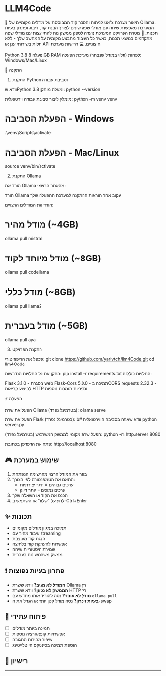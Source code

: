 # LLM4Code
📝 תיאור
מערכת צ'אט לניתוח והסבר קוד המבוססת על מודלים מקומיים של Ollama. המערכת מאפשרת שיחה עם מודלי שפה שונים לצורך הבנת קוד, דיבוג ופתרון בעיות תכנות.
🎯 מטרת הפרויקט
המערכת נועדה לספק ממשק נוח להתייעצות עם מודלי שפה מתקדמים בנושאי תכנות, כאשר כל העיבוד מתבצע מקומית על המחשב שלך - ללא תלות בשירותי ענן או API חיצוניים.
💻 דרישות מערכת

Python 3.8 ומעלה
8GB RAM לפחות (תלוי במודל שנבחר)
מערכת הפעלה: Windows/Mac/Linux

🚀 התקנה
1. התקנת Python וסביבת עבודה

וודא שPython 3.8 ומעלה מותקן:
python --version

מומלץ ליצור סביבת עבודה וירטואלית:
python -m venv venv

# הפעלת הסביבה - Windows
.\venv\Scripts\activate

# הפעלת הסביבה - Mac/Linux
source venv/bin/activate


2. התקנת Ollama

הורד את Ollama מהאתר הרשמי:

הורד Ollama
עקוב אחר הוראות ההתקנה למערכת ההפעלה שלך


הורד את המודלים הרצויים:
# מודל מהיר (~4GB)
ollama pull mistral    

# מודל מיוחד לקוד (~8GB)
ollama pull codellama  

# מודל כללי (~8GB)
ollama pull llama2

# מודל בעברית (~5GB)
ollama pull aya

3. התקנת הפרויקט

שכפל את הריפוזיטורי:
git clone https://github.com/yarivtch/llm4Code.git
cd llm4Code

התקן את כל התלויות הנדרשות:
pip install -r requirements.txt
התלויות כוללות:

Flask 3.1.0 - מסגרת web
Flask-Cors 5.0.0 - תמיכה בCORS
requests 2.32.3 - לביצוע קריאות HTTP
וספריות תומכות נוספות



⚡ הפעלה

הפעל את שרת Ollama (בטרמינל נפרד):
ollama serve

הפעל את שרת Flask (בטרמינל נפרד):
b# וודא שאתה בסביבה הווירטואלית
python server.py

הפעל שרת מקומי לממשק המשתמש (בטרמינל נפרד):
python -m http.server 8080

פתח את הדפדפן בכתובת:
http://localhost:8080

## 🎮 שימוש במערכת
1. בחר את המודל הרצוי מהרשימה הנפתחת
2. התאם את הטמפרטורה לפי הצורך:
   * ערכים גבוהים = יותר יצירתיות
   * ערכים נמוכים = יותר דיוק
3. הכנס את הקוד או השאלה שלך
4. לחץ על "שלח" או השתמש ב-Ctrl+Enter

## ✨ תכונות
* תמיכה במגוון מודלים מקומיים
* עיבוד מהיר עם streaming
* הצגת קוד מעוצבת
* אפשרות להעתקת קוד בלחיצה
* שמירת היסטוריית שיחה
* ממשק משתמש נוח בעברית

## ❗ פתרון בעיות נפוצות
* **המודל לא מגיב?** וודא ששרת Ollama רץ
* **הממשק לא נטען?** וודא ששרת HTTP רץ
* **מודל לא עובד?** נסה להוריד אותו מחדש עם `ollama pull`
* **בעיות זיכרון?** נסה מודל קטן יותר או הגדל את ה-swap

## 🔄 פיתוח עתידי
* [ ] תמיכה ביותר מודלים
* [ ] אפשרויות קונפיגורציה נוספות
* [ ] שיפור מהירות התגובה
* [ ] הוספת תמיכה בסינטקס הייטלייטינג

## 📄 רישיון
----